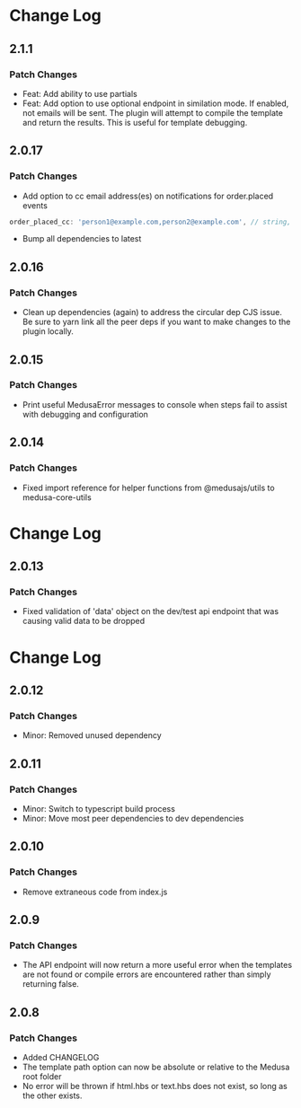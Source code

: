 # Change Log

## 2.1.1

### Patch Changes

- Feat: Add ability to use partials
- Feat: Add option to use optional endpoint in similation mode.  If enabled, not emails will be sent.  The plugin will attempt to compile the template and return the results.  This is useful for template debugging.

## 2.0.17

### Patch Changes

- Add option to cc email address(es) on notifications for order.placed events
```js
order_placed_cc: 'person1@example.com,person2@example.com', // string, email address separated by comma
```
- Bump all dependencies to latest

## 2.0.16

### Patch Changes

- Clean up dependencies (again) to address the circular dep CJS issue.  Be sure to yarn link all the peer deps if you want to make changes to the plugin locally.

## 2.0.15

### Patch Changes

- Print useful MedusaError messages to console when steps fail to assist with debugging and configuration

## 2.0.14

### Patch Changes

- Fixed import reference for helper functions from @medusajs/utils to medusa-core-utils

# Change Log

## 2.0.13

### Patch Changes

- Fixed validation of 'data' object on the dev/test api endpoint that was causing valid data to be dropped

# Change Log

## 2.0.12

### Patch Changes

- Minor: Removed unused dependency

## 2.0.11

### Patch Changes

- Minor: Switch to typescript build process
- Minor: Move most peer dependencies to dev dependencies

## 2.0.10

### Patch Changes

- Remove extraneous code from index.js

## 2.0.9

### Patch Changes

- The API endpoint will now return a more useful error when the templates are not found or compile errors are encountered rather than simply returning false.

## 2.0.8

### Patch Changes

- Added CHANGELOG
- The template path option can now be absolute or relative to the Medusa root folder
- No error will be thrown if html.hbs or text.hbs does not exist, so long as the other exists.
